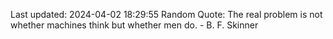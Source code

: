 Last updated: 2024-04-02 18:29:55
Random Quote: The real problem is not whether machines think but whether men do. - B. F. Skinner